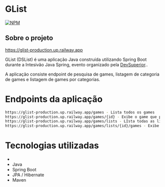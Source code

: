 # GList

[![NPM](https://img.shields.io/npm/l/react)](https://github.com/gabrielbarbosa1999/glist/blob/main/LICENSE) 

## Sobre o projeto

https://glist-production.up.railway.app

GList (DSList) é uma aplicação Java construída utilizando Spring Boot durante a Intesivão Java Spring, evento organizado pela [DevSuperior](https://devsuperior.com "Site da DevSuperior")..

A aplicação consiste endpoint de pesquisa de games, listagem de categoria de games e listagem de games por categorias.

# Endpoints da aplicação

```bash
https://glist-production.up.railway.app/games - Lista todos os games
https://glist-production.up.railway.app/games/{id} - Exibe o game que possui o id enviado
https://glist-production.up.railway.app/games/lists - LIsta todas as lista de tipo de games
https://glist-production.up.railway.app/games/lists/{id}/games - Exibe o games que possui na lista do id enviado
```
# Tecnologias utilizadas
- 
- Java
- Spring Boot
- JPA / Hibernate
- Maven